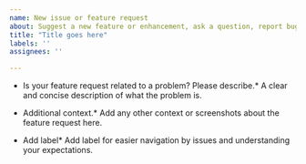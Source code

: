 ```yaml
---
name: New issue or feature request
about: Suggest a new feature or enhancement, ask a question, report bug, etc.
title: "Title goes here"
labels: ''
assignees: ''

---
```


* Is your feature request related to a problem? Please describe.*  A clear and concise description of what the problem is.

* Additional context.* Add any other context or screenshots about the feature request here.

* Add label* Add label for easier navigation by issues and understanding your expectations.



